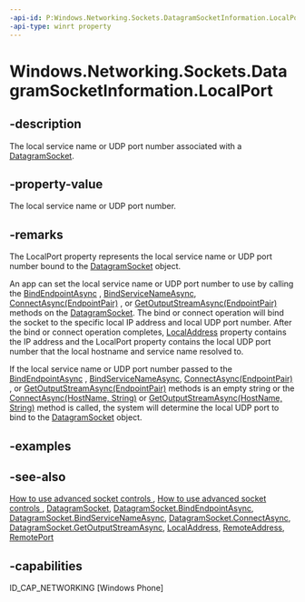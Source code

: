 ```yaml
---
-api-id: P:Windows.Networking.Sockets.DatagramSocketInformation.LocalPort
-api-type: winrt property
---
```


<!-- Property syntax
public string LocalPort { get; }
-->

# Windows.Networking.Sockets.DatagramSocketInformation.LocalPort

## -description
The local service name or UDP port number associated with a [DatagramSocket](datagramsocket.md).

## -property-value
The local service name or UDP port number.

## -remarks
The LocalPort property represents the local service name or UDP port number bound to the [DatagramSocket](datagramsocket.md) object.

An app can set the local service name or UDP port number to use by calling the [BindEndpointAsync](datagramsocket_bindendpointasync_1396029045.md) , [BindServiceNameAsync](datagramsocket_bindservicenameasync_440542334.md), [ConnectAsync(EndpointPair)](datagramsocket_connectasync_13692504.md) , or [GetOutputStreamAsync(EndpointPair)](datagramsocket_getoutputstreamasync_228240991.md) methods on the [DatagramSocket](datagramsocket.md). The bind or connect operation will bind the socket to the specific local IP address and local UDP port number. After the bind or connect operation completes, [LocalAddress](datagramsocketinformation_localaddress.md) property contains the IP address and the LocalPort property contains the local UDP port number that the local hostname and service name resolved to.

If the local service name or UDP port number passed to the [BindEndpointAsync](datagramsocket_bindendpointasync_1396029045.md) , [BindServiceNameAsync](datagramsocket_bindservicenameasync_440542334.md), [ConnectAsync(EndpointPair)](datagramsocket_connectasync_13692504.md) , or [GetOutputStreamAsync(EndpointPair)](datagramsocket_getoutputstreamasync_228240991.md) methods is an empty string or the [ConnectAsync(HostName, String)](datagramsocket_connectasync_1841953676.md) or [GetOutputStreamAsync(HostName, String)](datagramsocket_getoutputstreamasync_1619245957.md) method is called, the system will determine the local UDP port to bind to the [DatagramSocket](datagramsocket.md) object.

## -examples

## -see-also
[How to use advanced socket controls ](https://msdn.microsoft.com/library/2e1071d8-a1c7-44c0-b93a-31a701d431c4), [How to use advanced socket controls ](https://msdn.microsoft.com/library/f2c5be73-3461-452e-a38f-d2ddef9b5682), [DatagramSocket](datagramsocket.md), [DatagramSocket.BindEndpointAsync](datagramsocket_bindendpointasync_1396029045.md), [DatagramSocket.BindServiceNameAsync](datagramsocket_bindservicenameasync_440542334.md), [DatagramSocket.ConnectAsync](datagramsocket_connectasync_13692504.md), [DatagramSocket.GetOutputStreamAsync](datagramsocket_getoutputstreamasync_1619245957.md), [LocalAddress](datagramsocketinformation_localaddress.md), [RemoteAddress](datagramsocketinformation_remoteaddress.md), [RemotePort](datagramsocketinformation_remoteport.md)

## -capabilities
ID_CAP_NETWORKING [Windows Phone]
